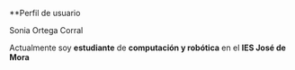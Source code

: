 **Perfil de usuario

Sonia Ortega Corral

Actualmente soy **estudiante** de **computación y robótica** en el **IES José de Mora**










